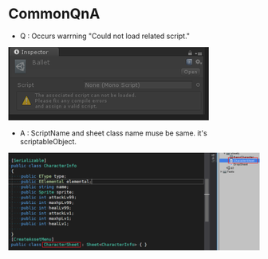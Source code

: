 # CommonQnA

- Q : Occurs warrning "Could not load related script."

![name](Resources/nameError.png)

- A : ScriptName and sheet class name muse be same. it's scriptableObject.

![a](Resources/s.png)
